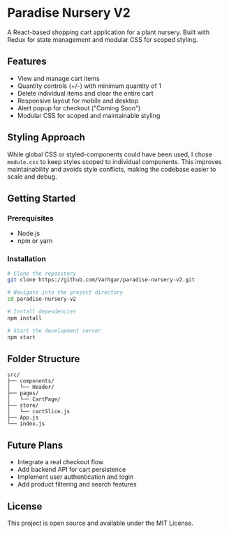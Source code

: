 
# Paradise Nursery V2

A React-based shopping cart application for a plant nursery. Built with Redux for state management and modular CSS for scoped styling.

## Features
- View and manage cart items
- Quantity controls (+/-) with minimum quantity of 1
- Delete individual items and clear the entire cart
- Responsive layout for mobile and desktop
- Alert popup for checkout ("Coming Soon")
- Modular CSS for scoped and maintainable styling

## Styling Approach
While global CSS or styled-components could have been used, I chose `module.css` to keep styles scoped to individual components. This improves maintainability and avoids style conflicts, making the codebase easier to scale and debug.

## Getting Started

### Prerequisites
- Node.js
- npm or yarn

### Installation
```bash
# Clone the repository
git clone https://github.com/Varhgar/paradise-nursery-v2.git

# Navigate into the project directory
cd paradise-nursery-v2

# Install dependencies
npm install

# Start the development server
npm start
```

## Folder Structure
```
src/
├── components/
│   └── Header/
├── pages/
│   └── CartPage/
├── store/
│   └── cartSlice.js
├── App.js
└── index.js
```

## Future Plans
- Integrate a real checkout flow
- Add backend API for cart persistence
- Implement user authentication and login
- Add product filtering and search features

## License
This project is open source and available under the MIT License.
